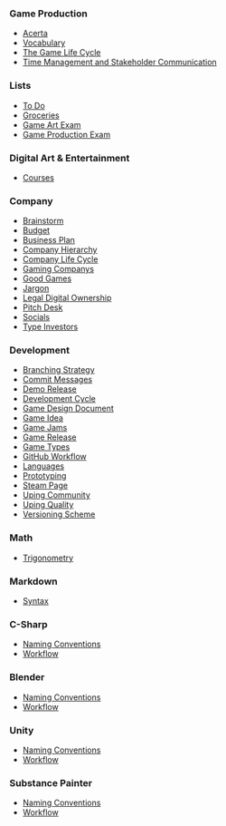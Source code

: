 <link rel="stylesheet" href="style.css">

<div class="masonry">
  <div class="masonry-item">
    <h3>Game Production</h3>
    <ul>
      <li><a href="Game-Production/Acerta.md">Acerta</a></li>
      <li><a href="Game-Production/Vocabulary.md">Vocabulary</a></li>
      <li><a href="Game-Production/The-Game-Life-Cycle.md">The Game Life Cycle</a></li>
      <li><a href="Game-Production/Time-Management-and-Stakeholder-Communication.md">Time Management and Stakeholder Communication</a></li>
    </ul>
  </div>
  <div class="masonry-item">
    <h3>Lists</h3>
    <ul>
      <li><a href="Lists/Todo">To Do</a></li>
      <li><a href="Lists/Groceries">Groceries</a></li>
      <li><a href="Lists/Game-Art-Exam">Game Art Exam</a></li>
      <li><a href="Lists/Game-Production-Exam">Game Production Exam</a></li>
    </ul>
  </div>
  <div class="masonry-item">
    <h3>Digital Art & Entertainment</h3>
    <ul>
      <li><a href="Digital-Art-&-Entertainment/Courses">Courses</a></li>
    </ul>
  </div>
  <div class="masonry-item">
    <h3>Company</h3>
    <ul>
      <li><a href="Company/Brainstorm">Brainstorm</a></li>
      <li><a href="Company/Budget">Budget</a></li>
      <li><a href="Company/Business-Plan">Business Plan</a></li>
      <li><a href="Company/Company-Hierarchy">Company Hierarchy</a></li>
      <li><a href="Company/Company-Life-Cycle">Company Life Cycle</a></li>
      <li><a href="Company/Gaming-Companys">Gaming Companys</a></li>
      <li><a href="Company/Good-Games">Good Games</a></li>
      <li><a href="Company/Jargon">Jargon</a></li>
      <li><a href="Company/Legal-Digital-Ownership">Legal Digital Ownership</a></li>
      <li><a href="Company/Pitch-Desk">Pitch Desk</a></li>
      <li><a href="Company/Socials">Socials</a></li>
      <li><a href="Company/Type-Investors">Type Investors</a></li>
    </ul>
  </div>
  <div class="masonry-item">
    <h3>Development</h3>
    <ul>
      <li><a href="Development/Branching-Strategy">Branching Strategy</a></li>
      <li><a href="Development/Commit-Messages">Commit Messages</a></li>
      <li><a href="Development/Demo-Release">Demo Release</a></li>
      <li><a href="Development/Development-Cycle">Development Cycle</a></li>
      <li><a href="Development/Game-Design-Document">Game Design Document</a></li>
      <li><a href="Development/Game-Idea">Game Idea</a></li>
      <li><a href="Development/Game-Jams">Game Jams</a></li>
      <li><a href="Development/Game-Release">Game Release</a></li>
      <li><a href="Development/Game-Types">Game Types</a></li>
      <li><a href="Development/GitHub-Workflow">GitHub Workflow</a></li>
      <li><a href="Development/Languages">Languages</a></li>
      <li><a href="Development/Prototyping">Prototyping</a></li>
      <li><a href="Development/Steam-Page">Steam Page</a></li>
      <li><a href="Development/Uping-Community">Uping Community</a></li>
      <li><a href="Development/Uping-Quality">Uping Quality</a></li>
      <li><a href="Development/Versioning-Scheme">Versioning Scheme</a></li>
    </ul>
  </div>
  <div class="masonry-item">
    <h3>Math</h3>
    <ul>
      <li><a href="Math/Trigonometry">Trigonometry</a></li>
    </ul>
  </div>
  <div class="masonry-item">
    <h3>Markdown</h3>
    <ul>
      <li><a href="Markdown/Syntax">Syntax</a></li>
    </ul>
  </div>
  <div class="masonry-item">
    <h3>C-Sharp</h3>
    <ul>
      <li><a href="C-Sharp/Naming-Conventions">Naming Conventions</a></li>
      <li><a href="C-Sharp/Workflow">Workflow</a></li>
    </ul>
  </div>
  <div class="masonry-item">
    <h3>Blender</h3>
    <ul>
      <li><a href="Blender/Naming-Conventions">Naming Conventions</a></li>
      <li><a href="Blender/Workflow">Workflow</a></li>
    </ul>
  </div>
  <div class="masonry-item">
    <h3>Unity</h3>
    <ul>
      <li><a href="Unity/Naming-Conventions">Naming Conventions</a></li>
      <li><a href="Unity/Workflow">Workflow</a></li>
    </ul>
  </div>
  <div class="masonry-item">
    <h3>Substance Painter</h3>
    <ul>
      <li><a href="Substance-Painter/Naming-Conventions">Naming Conventions</a></li>
      <li><a href="Substance-Painter/Workflow">Workflow</a></li>
    </ul>
  </div>
</div>

